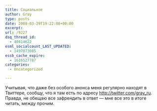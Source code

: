 ```yaml
---
title: Социальное
author: Gray
type: posts
date: 2008-03-29T19:22:08+00:00
excerpt:
url: /9227
dsq_thread_id:
  - 40414622
esml_socialcount_LAST_UPDATED:
  - 1497073085
essb_cache_expire:
  - 1616527787
categories:
  - Uncategorized

---
```








Учитывая, что даже без особого анонса меня регулярно находят в Твиттере, сообщу, что я там есть по адресу <http://twitter.com/gray_ru>. Правда, не обещаю все зафрендить в ответ &#8212; мне все это в итоге читать, между прочим.
